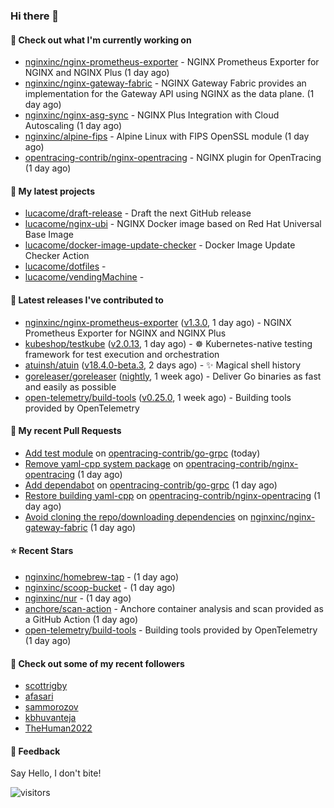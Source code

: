 ### Hi there 👋

#### 👷 Check out what I'm currently working on

- [nginxinc/nginx-prometheus-exporter](https://github.com/nginxinc/nginx-prometheus-exporter) - NGINX Prometheus Exporter for NGINX and NGINX Plus (1 day ago)
- [nginxinc/nginx-gateway-fabric](https://github.com/nginxinc/nginx-gateway-fabric) - NGINX Gateway Fabric provides an implementation for the Gateway API using NGINX as the data plane. (1 day ago)
- [nginxinc/nginx-asg-sync](https://github.com/nginxinc/nginx-asg-sync) - NGINX Plus Integration with Cloud Autoscaling  (1 day ago)
- [nginxinc/alpine-fips](https://github.com/nginxinc/alpine-fips) - Alpine Linux with FIPS OpenSSL module (1 day ago)
- [opentracing-contrib/nginx-opentracing](https://github.com/opentracing-contrib/nginx-opentracing) - NGINX plugin for OpenTracing (1 day ago)

#### 🌱 My latest projects

- [lucacome/draft-release](https://github.com/lucacome/draft-release) - Draft the next GitHub release
- [lucacome/nginx-ubi](https://github.com/lucacome/nginx-ubi) - NGINX Docker image based on Red Hat Universal Base Image
- [lucacome/docker-image-update-checker](https://github.com/lucacome/docker-image-update-checker) - Docker Image Update Checker Action
- [lucacome/dotfiles](https://github.com/lucacome/dotfiles) - 
- [lucacome/vendingMachine](https://github.com/lucacome/vendingMachine) - 

#### 🔭 Latest releases I've contributed to

- [nginxinc/nginx-prometheus-exporter](https://github.com/nginxinc/nginx-prometheus-exporter) ([v1.3.0](https://github.com/nginxinc/nginx-prometheus-exporter/releases/tag/v1.3.0), 1 day ago) - NGINX Prometheus Exporter for NGINX and NGINX Plus
- [kubeshop/testkube](https://github.com/kubeshop/testkube) ([v2.0.13](https://github.com/kubeshop/testkube/releases/tag/v2.0.13), 1 day ago) - ☸️ Kubernetes-native testing framework for test execution and orchestration
- [atuinsh/atuin](https://github.com/atuinsh/atuin) ([v18.4.0-beta.3](https://github.com/atuinsh/atuin/releases/tag/v18.4.0-beta.3), 2 days ago) - ✨ Magical shell history
- [goreleaser/goreleaser](https://github.com/goreleaser/goreleaser) ([nightly](https://github.com/goreleaser/goreleaser/releases/tag/nightly), 1 week ago) - Deliver Go binaries as fast and easily as possible
- [open-telemetry/build-tools](https://github.com/open-telemetry/build-tools) ([v0.25.0](https://github.com/open-telemetry/build-tools/releases/tag/v0.25.0), 1 week ago) - Building tools provided by OpenTelemetry

#### 🔨 My recent Pull Requests

- [Add test module](https://github.com/opentracing-contrib/go-grpc/pull/19) on [opentracing-contrib/go-grpc](https://github.com/opentracing-contrib/go-grpc) (today)
- [Remove yaml-cpp system package](https://github.com/opentracing-contrib/nginx-opentracing/pull/657) on [opentracing-contrib/nginx-opentracing](https://github.com/opentracing-contrib/nginx-opentracing) (1 day ago)
- [Add dependabot](https://github.com/opentracing-contrib/go-grpc/pull/18) on [opentracing-contrib/go-grpc](https://github.com/opentracing-contrib/go-grpc) (1 day ago)
- [Restore building yaml-cpp](https://github.com/opentracing-contrib/nginx-opentracing/pull/656) on [opentracing-contrib/nginx-opentracing](https://github.com/opentracing-contrib/nginx-opentracing) (1 day ago)
- [Avoid cloning the repo/downloading dependencies](https://github.com/nginxinc/nginx-gateway-fabric/pull/2280) on [nginxinc/nginx-gateway-fabric](https://github.com/nginxinc/nginx-gateway-fabric) (1 day ago)

#### ⭐ Recent Stars

- [nginxinc/homebrew-tap](https://github.com/nginxinc/homebrew-tap) -  (1 day ago)
- [nginxinc/scoop-bucket](https://github.com/nginxinc/scoop-bucket) -  (1 day ago)
- [nginxinc/nur](https://github.com/nginxinc/nur) -  (1 day ago)
- [anchore/scan-action](https://github.com/anchore/scan-action) - Anchore container analysis and scan provided as a GitHub Action (1 day ago)
- [open-telemetry/build-tools](https://github.com/open-telemetry/build-tools) - Building tools provided by OpenTelemetry (1 day ago)

#### 👯 Check out some of my recent followers

- [scottrigby](https://github.com/scottrigby)
- [afasari](https://github.com/afasari)
- [sammorozov](https://github.com/sammorozov)
- [kbhuvanteja](https://github.com/kbhuvanteja)
- [TheHuman2022](https://github.com/TheHuman2022)

#### 💬 Feedback

Say Hello, I don't bite!

![visitors](https://visitor-badge.laobi.icu/badge?page_id=lucacome.visitor-badge)
#
